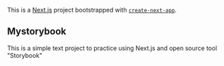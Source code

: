 This is a [Next.js](https://nextjs.org/) project bootstrapped with [`create-next-app`](https://github.com/vercel/next.js/tree/canary/packages/create-next-app).

## Mystorybook

This is a simple text project to practice using Next.js and open source tool "Storybook"
